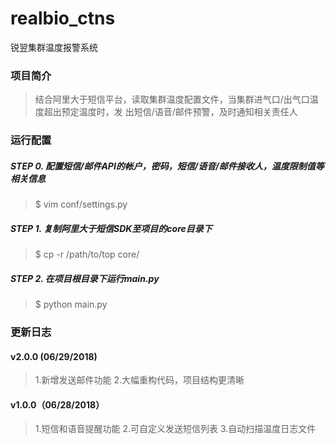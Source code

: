 # realbio_ctns
锐翌集群温度报警系统


### 项目简介
>结合阿里大于短信平台，读取集群温度配置文件，当集群进气口/出气口温度超出预定温度时，发
>出短信/语音/邮件预警，及时通知相关责任人


### 运行配置
##### STEP 0. 配置短信/邮件API的帐户，密码，短信/语音/邮件接收人，温度限制值等相关信息
>$ vim conf/settings.py

##### STEP 1. 复制阿里大于短信SDK至项目的core目录下
>$ cp -r /path/to/top core/

##### STEP 2. 在项目根目录下运行main.py
>$ python main.py


### 更新日志
#### v2.0.0 (06/29/2018)
>1.新增发送邮件功能
>2.大幅重构代码，项目结构更清晰

#### v1.0.0（06/28/2018）
>1.短信和语音提醒功能
>2.可自定义发送短信列表
>3.自动扫描温度日志文件
